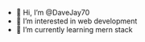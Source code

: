 - 👋 Hi, I’m @DaveJay70
- 👀 I’m interested in web development 
- 🌱 I’m currently learning mern stack 

<!---
DaveJay70/DaveJay70 is a ✨ special ✨ repository because its `README.md` (this file) appears on your GitHub profile.
You can click the Preview link to take a look at your changes.
--->
